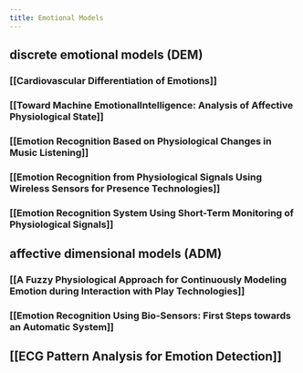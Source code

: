 ```yaml
---
title: Emotional Models
---
```


## discrete emotional models (DEM)
### [[Cardiovascular Differentiation of Emotions]]
### [[Toward Machine EmotionalIntelligence: Analysis of Affective Physiological State]]
### [[Emotion Recognition Based on Physiological Changes in Music Listening]]
### [[Emotion Recognition from Physiological Signals Using Wireless Sensors for Presence Technologies]]
### [[Emotion Recognition System Using Short-Term Monitoring of Physiological Signals]]
## affective dimensional models (ADM)
### [[A Fuzzy Physiological Approach for Continuously Modeling Emotion during Interaction with Play Technologies]]
### [[Emotion Recognition Using Bio-Sensors: First Steps towards an Automatic System]]
##
##
## [[ECG Pattern Analysis for Emotion Detection]]
